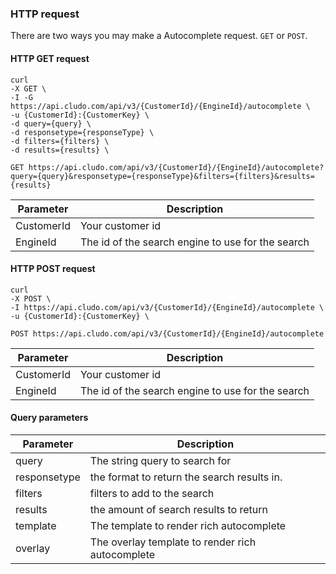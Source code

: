 ### HTTP request

There are two ways you may make a Autocomplete request. `GET` or `POST`. 

#### HTTP GET request

```shell
curl 
-X GET \
-I -G https://api.cludo.com/api/v3/{CustomerId}/{EngineId}/autocomplete \
-u {CustomerId}:{CustomerKey} \
-d query={query} \
-d responsetype={responseType} \
-d filters={filters} \
-d results={results} \
```

`GET https://api.cludo.com/api/v3/{CustomerId}/{EngineId}/autocomplete?query={query}&responsetype={responseType}&filters={filters}&results={results}`

Parameter | Description
----- | ------
CustomerId | Your customer id
EngineId | The id of the search engine to use for the search





#### HTTP POST request

```shell
curl 
-X POST \
-I https://api.cludo.com/api/v3/{CustomerId}/{EngineId}/autocomplete \
-u {CustomerId}:{CustomerKey} \
```

`POST https://api.cludo.com/api/v3/{CustomerId}/{EngineId}/autocomplete`

Parameter | Description
----- | ------
CustomerId | Your customer id
EngineId | The id of the search engine to use for the search





#### Query parameters


Parameter | Description
----- | ------
query           | The string query to search for
responsetype    | the format to return the search results in.
filters         | filters to add to the search
results         | the amount of search results to return
template        | The template to render rich autocomplete
overlay         | The overlay template to render rich autocomplete